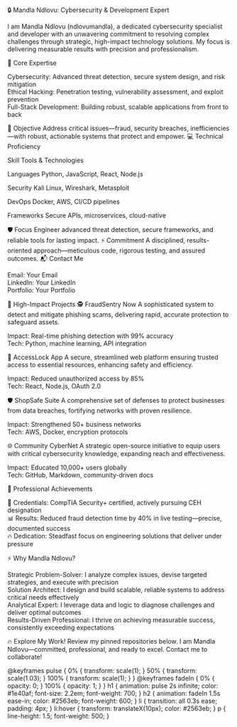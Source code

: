 🔒 Mandla Ndlovu: Cybersecurity & Development Expert

  
  
  


I am Mandla Ndlovu (ndlovumandla), a dedicated cybersecurity specialist and developer with an unwavering commitment to resolving complex challenges through strategic, high-impact technology solutions. My focus is delivering measurable results with precision and professionalism.

🔧 Core Expertise

Cybersecurity: Advanced threat detection, secure system design, and risk mitigation  
Ethical Hacking: Penetration testing, vulnerability assessment, and exploit prevention  
Full-Stack Development: Building robust, scalable applications from front to back

🎯 Objective
Address critical issues—fraud, security breaches, inefficiencies—with robust, actionable systems that protect and empower.
💻 Technical Proficiency



Skill
Tools & Technologies



Languages
Python, JavaScript, React, Node.js


Security
Kali Linux, Wireshark, Metasploit


DevOps
Docker, AWS, CI/CD pipelines


Frameworks
Secure APIs, microservices, cloud-native


🛡️ Focus
Engineer advanced threat detection, secure frameworks, and reliable tools for lasting impact.
⚡ Commitment
A disciplined, results-oriented approach—meticulous code, rigorous testing, and assured outcomes.
📬 Contact Me

Email: Your Email  
LinkedIn: Your LinkedIn  
Portfolio: Your Portfolio


🚀 High-Impact Projects
🕵️ FraudSentry Now
A sophisticated system to detect and mitigate phishing scams, delivering rapid, accurate protection to safeguard assets.  

Impact: Real-time phishing detection with 99% accuracy  
Tech: Python, machine learning, API integration

🔗 AccessLock App
A secure, streamlined web platform ensuring trusted access to essential resources, enhancing safety and efficiency.  

Impact: Reduced unauthorized access by 85%  
Tech: React, Node.js, OAuth 2.0

🛡️ ShopSafe Suite
A comprehensive set of defenses to protect businesses from data breaches, fortifying networks with proven resilience.  

Impact: Strengthened 50+ business networks  
Tech: AWS, Docker, encryption protocols

🌐 Community CyberNet
A strategic open-source initiative to equip users with critical cybersecurity knowledge, expanding reach and effectiveness.  

Impact: Educated 10,000+ users globally  
Tech: GitHub, Markdown, community-driven docs


🏅 Professional Achievements

📜 Credentials: CompTIA Security+ certified, actively pursuing CEH designation  
📊 Results: Reduced fraud detection time by 40% in live testing—precise, documented success  
🔥 Dedication: Steadfast focus on engineering solutions that deliver under pressure


⚡ Why Mandla Ndlovu?

Strategic Problem-Solver: I analyze complex issues, devise targeted strategies, and execute with precision  
Solution Architect: I design and build scalable, reliable systems to address critical needs effectively  
Analytical Expert: I leverage data and logic to diagnose challenges and deliver optimal outcomes  
Results-Driven Professional: I thrive on achieving measurable success, consistently exceeding expectations


🔥 Explore My Work!
Review my pinned repositories below. I am Mandla Ndlovu—committed, professional, and ready to excel. Contact me to collaborate!

  
    
  
  
    
  



  @keyframes pulse {
    0% { transform: scale(1); }
    50% { transform: scale(1.03); }
    100% { transform: scale(1); }
  }
  @keyframes fadeIn {
    0% { opacity: 0; }
    100% { opacity: 1; }
  }
  h1 {
    animation: pulse 2s infinite;
    color: #1e40af;
    font-size: 2.2em;
    font-weight: 700;
  }
  h2 {
    animation: fadeIn 1.5s ease-in;
    color: #2563eb;
    font-weight: 600;
  }
  li {
    transition: all 0.3s ease;
    padding: 4px;
  }
  li:hover {
    transform: translateX(10px);
    color: #2563eb;
  }
  p {
    line-height: 1.5;
    font-weight: 500;
  }
